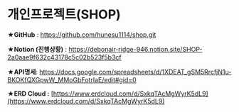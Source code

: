 # 개인프로젝트(SHOP)

★**GitHub** : https://github.com/hunesu1114/shop.git

★**Notion (진행상황)** : https://debonair-ridge-946.notion.site/SHOP-2a0aae9f632c43178c5c02b523f5b3cf

★**API명세**: https://docs.google.com/spreadsheets/d/1XDEAT_gSM5RrcfjN1u-BKOKfQXGpwW_MMoGbFotrIaE/edit#gid=0


★**ERD Cloud :** [https://www.erdcloud.com/d/SxkqTAcMgWyrK5dL9](https://www.erdcloud.com/d/SxkqTAcMgWyrK5dL9)














